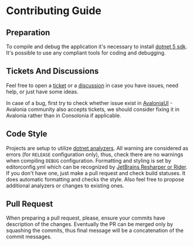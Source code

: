 # Contributing Guide

## Preparation
To compile and debug the application it's necessary to install [dotnet 5 sdk](https://dotnet.microsoft.com/en-us/download/dotnet/5.0). It's possible to use any compliant tools for coding and debugging.

## Tickets And Discussions
Feel free to open a [ticket](https://github.com/jinek/Consolonia/issues) or a [discussion](https://github.com/jinek/Consolonia/discussions) in case you have issues, need help, or just have some ideas.

In case of a bug, first try to check whether issue exist in [AvaloniaUI](https://github.com/AvaloniaUI/Avalonia) - Avalonia community also accepts tickets, we should consider fixing it in Avalonia rather than in Consolonia if applicable.

## Code Style
Projects are setup to utilize [dotnet analyzers](https://docs.microsoft.com/en-us/dotnet/framework/code-analyzers).
All warning are considered as errors (for `RELEASE` configuration only), thus, check there are no warnings when compiling `DEBUG` configuration.
Formatting and styling is set by editorconfig.yml which can be recognized by [JetBrains Resharper or Rider](https://www.jetbrains.com/resharper/). If you don't have one, just make a pull request and check build statuses. It does automatic formatting and checks the style.
Also feel free to propose additional analyzers or changes to existing ones.

## Pull Request
When preparing a pull request, please, ensure your commits have description of the changes. Eventually the PR can be merged only by squashing the commits, thus final message will be a concatenation of the commit messages.